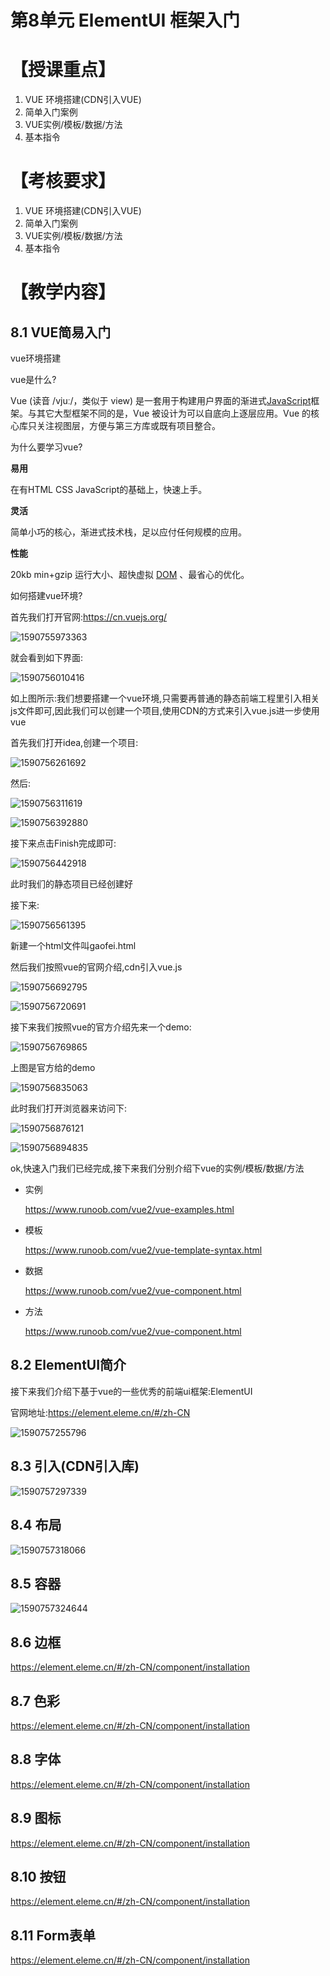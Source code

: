 # 第8单元  ElementUI 框架入门

# 【授课重点】

1. VUE 环境搭建(CDN引入VUE)
2. 简单入门案例
3. VUE实例/模板/数据/方法
4. 基本指令

# 【考核要求】

1. VUE 环境搭建(CDN引入VUE)
2. 简单入门案例
3. VUE实例/模板/数据/方法
4. 基本指令

# 【教学内容】

## 8.1 **VUE简易入门**

vue环境搭建

vue是什么?

Vue (读音 /vjuː/，类似于 view) 是一套用于构建用户界面的渐进式[JavaScript](https://baike.baidu.com/item/JavaScript/321142)框架。与其它大型框架不同的是，Vue 被设计为可以自底向上逐层应用。Vue 的核心库只关注视图层，方便与第三方库或既有项目整合。

为什么要学习vue?

**易用**

在有HTML CSS JavaScript的基础上，快速上手。

**灵活**

简单小巧的核心，渐进式技术栈，足以应付任何规模的应用。

**性能**

20kb min+gzip 运行大小、超快虚拟 [DOM](https://baike.baidu.com/item/DOM/50288) 、最省心的优化。

如何搭建vue环境?

首先我们打开官网:<https://cn.vuejs.org/>

![1590755973363](assets/1590755973363.png) 

就会看到如下界面:

![1590756010416](assets/1590756010416.png) 

如上图所示:我们想要搭建一个vue环境,只需要再普通的静态前端工程里引入相关js文件即可,因此我们可以创建一个项目,使用CDN的方式来引入vue.js进一步使用vue

首先我们打开idea,创建一个项目:

![1590756261692](assets/1590756261692.png) 

然后:

![1590756311619](assets/1590756311619.png) 

![1590756392880](assets/1590756392880.png) 

接下来点击Finish完成即可:

![1590756442918](assets/1590756442918.png) 

此时我们的静态项目已经创建好

接下来:

![1590756561395](assets/1590756561395.png) 

新建一个html文件叫gaofei.html

然后我们按照vue的官网介绍,cdn引入vue.js

![1590756692795](assets/1590756692795.png) 

![1590756720691](assets/1590756720691.png) 

接下来我们按照vue的官方介绍先来一个demo:

![1590756769865](assets/1590756769865.png) 

上图是官方给的demo

![1590756835063](assets/1590756835063.png)

此时我们打开浏览器来访问下:

![1590756876121](assets/1590756876121.png) 

![1590756894835](assets/1590756894835.png) 

ok,快速入门我们已经完成,接下来我们分别介绍下vue的实例/模板/数据/方法 

- 实例

  <https://www.runoob.com/vue2/vue-examples.html>

- 模板

  <https://www.runoob.com/vue2/vue-template-syntax.html>

- 数据

  <https://www.runoob.com/vue2/vue-component.html>

- 方法

  <https://www.runoob.com/vue2/vue-component.html>

## 8.2 **ElementUI简介** 

接下来我们介绍下基于vue的一些优秀的前端ui框架:ElementUI

官网地址:<https://element.eleme.cn/#/zh-CN>

![1590757255796](assets/1590757255796.png) 



## 8.3 **引入(CDN引入库)**	

![1590757297339](assets/1590757297339.png) 

## 8.4 布局

![1590757318066](assets/1590757318066.png) 

## 8.5 容器

![1590757324644](assets/1590757324644.png) 

## 8.6 边框

<https://element.eleme.cn/#/zh-CN/component/installation>

## 8.7 色彩

<https://element.eleme.cn/#/zh-CN/component/installation>

## 8.8 字体

<https://element.eleme.cn/#/zh-CN/component/installation>

## 8.9 图标

<https://element.eleme.cn/#/zh-CN/component/installation>

## 8.10 按钮

<https://element.eleme.cn/#/zh-CN/component/installation>

## 8.11 Form表单

<https://element.eleme.cn/#/zh-CN/component/installation>


